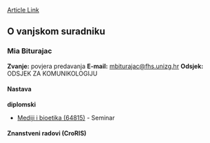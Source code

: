 [Article Link](https://www.fhs.hr/djelatnik/mia.biturajac)

## O vanjskom suradniku
###  Mia Biturajac 
**Zvanje:**
povjera predavanja 
**E-mail:**
[mbiturajac@fhs.unizg.hr](javascript:startMail\('ozgvehwnpns@fuh.vatmu.e'\);)
**Odsjek:**
ODSJEK ZA KOMUNIKOLOGIJU 
#### Nastava
**diplomski**
  * [Mediji i bioetika (64815)](https://www.fhs.hr/predmet/mib) - Seminar


#### Znanstveni radovi (CroRIS)
